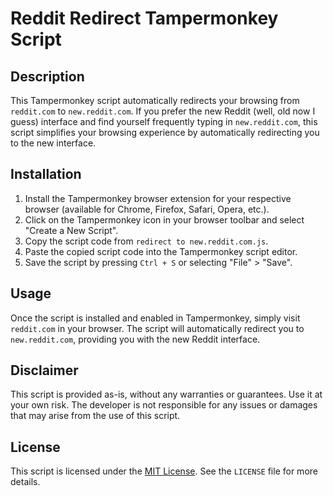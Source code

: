 # Reddit Redirect Tampermonkey Script

## Description
This Tampermonkey script automatically redirects your browsing from `reddit.com` to `new.reddit.com`. If you prefer the new Reddit (well, old now I guess) interface and find yourself frequently typing in `new.reddit.com`, this script simplifies your browsing experience by automatically redirecting you to the new interface.

## Installation
1. Install the Tampermonkey browser extension for your respective browser (available for Chrome, Firefox, Safari, Opera, etc.).
2. Click on the Tampermonkey icon in your browser toolbar and select "Create a New Script".
3. Copy the script code from `redirect to new.reddit.com.js`.
4. Paste the copied script code into the Tampermonkey script editor.
5. Save the script by pressing `Ctrl + S` or selecting "File" > "Save".

## Usage
Once the script is installed and enabled in Tampermonkey, simply visit `reddit.com` in your browser. The script will automatically redirect you to `new.reddit.com`, providing you with the new Reddit interface.

## Disclaimer
This script is provided as-is, without any warranties or guarantees. Use it at your own risk. The developer is not responsible for any issues or damages that may arise from the use of this script.

## License
This script is licensed under the [MIT License](https://opensource.org/licenses/MIT). See the `LICENSE` file for more details.
